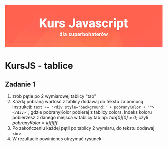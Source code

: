 ![](../../kursjs.png)

# KursJS - tablice

## Zadanie 1
1. zrób pętle po 2 wymiarowej tablicy "tab"
2. Każdą pobraną wartość z tablicy dodawaj do tekstu za pomocą instrukcji:
   `text += '<div style="background:' + pobranyKolor + '"></div>'`;
   gdzie pobranyKolor pobieraj z tablicy colors. Indeks koloru pobierzesz z danego miejsca w tablicy tab np: *tab[0][0] = 0*; czyli *pobranyKolor = #ffffff*
3. Po zakończeniu każdej pętli po tablicy 2 wymiaru, do tekstu dodawaj `<br>`
4. W rezultacie powinieneś otrzymać rysunek